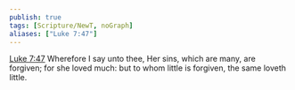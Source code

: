 ```yaml
---
publish: true
tags: [Scripture/NewT, noGraph]
aliases: ["Luke 7:47"]
---
```

[Luke 7:47](https://churchofjesuschrist.org/study/scriptures/nt/luke/7?lang=eng&id=p47#p47) Wherefore I say unto thee, Her sins, which are many, are forgiven; for she loved much: but to whom little is forgiven, the same loveth little.
